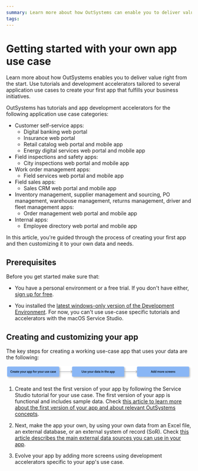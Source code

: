 ```yaml
---
summary: Learn more about how OutSystems can enable you to deliver value. In this article you're guided through the process of creating your first app that fulfills your business initiatives, using your own data.
tags:
---
```


# Getting started with your own app use case

Learn more about how OutSystems enables you to deliver value right from the start.
Use tutorials and development accelerators tailored to several application use cases to create your first app that fulfills your business initiatives.

OutSystems has tutorials and app development accelerators for the following application use case categories:

* Customer self-service apps:
    * Digital banking web portal
    * Insurance web portal
    * Retail catalog web portal and mobile app
    * Energy digital services web portal and mobile app
* Field inspections and safety apps:
    * City inspections web portal and mobile app
* Work order management apps:
    * Field services web portal and mobile app
* Field sales apps:
    * Sales CRM web portal and mobile app
* Inventory management, supplier management and sourcing, PO management, warehouse management, returns management, driver and fleet management apps:
    * Order management web portal and mobile app
* Internal apps:
    * Employee directory web portal and mobile app

In this article, you're guided through the process of creating your first app and then customizing it to your own data and needs.

## Prerequisites

Before you get started make sure that:

* You have a personal environment or a free trial. If you don't have either, [sign up for free](https://www.outsystems.com/home/GetStartedForFree.aspx).

* You installed the [latest windows-only version of the Development Environment](https://www.outsystems.com/downloads/). For now, you can't use use-case specific tutorials and accelerators with the macOS Service Studio.

## Creating and customizing your app

The key steps for creating a working use-case app that uses your data are the following:

![Process overview for creating and customizing your use case app](images/create-app-use-case-diag.png)

1. Create and test the first version of your app by following the Service Studio tutorial for your use case. The first version of your app is functional and includes sample data. Check [this article to learn more about the first version of your app and about relevant OutSystems concepts](understand-create-app.md).

1. Next, make the app your own, by using your own data from an Excel file, an external database, or an external system of record (SoR). Check [this article describes the main external data sources you can use in your app](use-own-data.md).

1. Evolve your app by adding more screens using development accelerators specific to your app's use case.
